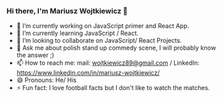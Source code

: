 ### Hi there, I'm Mariusz Wojtkiewicz 👋


- 🔭 I’m currently working on JavaScript primer and React App.
- 🌱 I’m currently learning JavaScript / React.
- 👯 I’m looking to collaborate on JavaScript/ React Projects.
- 💬 Ask me about polish stand up commedy scene, I will probably know the answer ;)
- 📫 How to reach me: mail: wojtkiewicz89@gmail.com / LinkedIn: https://www.linkedin.com/in/mariusz-wojtkiewicz/
- 😄 Pronouns: He/ His
- ⚡ Fun fact: I love football facts but I don't like to watch the matches.
